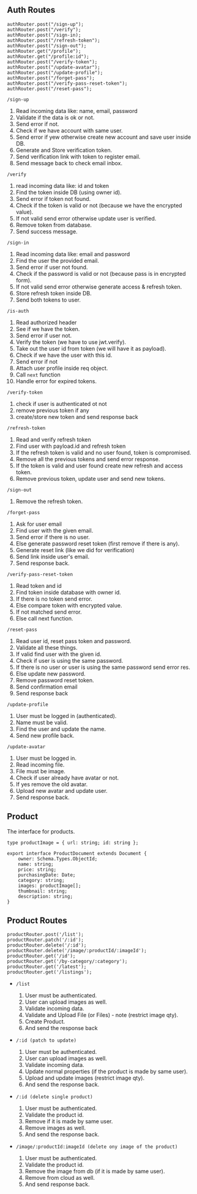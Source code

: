 ## Auth Routes

```
authRouter.post("/sign-up");
authRouter.post("/verify");
authRouter.post("/sign-in);
authRouter.post("/refresh-token");
authRouter.post("/sign-out");
authRouter.get("/profile");
authRouter.get("/profile:id");
authRouter.post("/verify-token");
authRouter.post("/update-avatar");
authRouter.post("/update-profile");
authRouter.post("/forget-pass");
authRouter.post("/verify-pass-reset-token");
authRouter.post("/reset-pass");
```
`/sign-up`
1. Read incoming data like: name, email, password
2. Validate if the data is ok or not.
3. Send error if not.
4. Check if we have account with same user.
5. Send error if yew otherwise create new account and save user inside DB.
6. Generate and Store verification token.
7. Send verification link with token to register email.
8. Send message back to check email inbox.

`/verify`
1. read incoming data like: id and token
2. Find the token inside DB (using owner id).
3. Send error if token not found.
4. Check if the token is valid or not (because we have the encrypted value).
5. If not valid send error otherwise update user is verified.
6. Remove token from database.
7. Send success message.

`/sign-in`
1. Read incoming data like: email and password
2. Find the user the provided email.
3. Send error if user not found.
4. Check if the password is valid or not (because pass is in encrypted form).
5. If not valid send error otherwise generate access & refresh token.
6. Store refresh token inside DB.
7. Send both tokens to user.

`/is-auth`
1. Read authorized header
2. See if we have the token.
3. Send error if user not.
4. Verify the token (we have to use jwt.verify).
5. Take out the user id from token (we will have it as payload).
6. Check if we have the user with this id.
7. Send error if not
8. Attach user profile inside req object.
9. Call `next` function
10. Handle error for expired tokens.

`/verify-token`
1. check if user is authenticated ot not
2. remove previous token if any
3. create/store new token and send response back


`/refresh-token`
1. Read and verify refresh token
2. Find user with payload.id and refresh token
3. If the refresh token is valid and no user found, token is compromised.
4. Remove all the previous tokens and send error response.
5. If the token is valid and user found create new refresh and access token.
6. Remove previous token, update user and send new tokens.

`/sign-out` 
1. Remove the refresh token.

`/forget-pass`
1. Ask for user email
2. Find user with the given email.
3. Send error if there is no user.
4. Else generate password reset token (first remove if there is any).
5. Generate reset link (like we did for verification)
6. Send link inside user's email.
7. Send response back.

`/verify-pass-reset-token`
1. Read token and id
2. Find token inside database with owner id.
3. If there is no token send error.
4. Else compare token with encrypted value.
5. If not matched send error.
6. Else call next function.

`/reset-pass`
1. Read user id, reset pass token and password.
2. Validate all these things.
3. If valid find user with the given id.
4. Check if user is using the same password.
5. If there is no user or user is using the same password send error res.
6. Else update new password.
7. Remove password reset token.
8. Send confirmation email
9. Send response back

`/update-profile`
1. User must be logged in (authenticated).
2. Name must be valid.
3. Find the user and update the name.
4. Send new profile back.

`/update-avatar`
1. User must be logged in.
2. Read incoming file.
3. File must be image.
4. Check if user already have avatar or not.
5. If yes remove the old avatar.
6. Upload new avatar and update user.
7. Send response back.

## Product
The interface for products.
```
type productImage = { url: string; id: string };

export interface ProductDocument extends Document {
    owner: Schema.Types.ObjectId;
    name: string;
    price: string;
    purchasingDate: Date;
    category: string;
    images: productImage[];
    thumbnail: string;
    description: string;
}
```
## Product Routes

```
productRouter.post('/list');
productRouter.patch('/:id');
productRouter.delete('/:id');
productRouter.delete('/image/:productId/:imageId');
productRouter.get('/id');
productRouter.get('/by-category/:category');
productRouter.get('/latest');
productRouter.get('/listings');
```

- `/list`
  1. User must be authenticated.
  2. User can upload images as well.
  3. Validate incoming data.
  4. Validate and Upload File (or Files) - note (restrict image qty).
  5. Create Product.
  6. And send the response back
  
- `/:id (patch to update)`
  1. User must be authenticated.
  2. User can upload images as well.
  3. Validate incoming data.
  4. Update normal properties (if the product is made by same user).
  5. Upload and update images (restrict image qty).
  6. And send the response back.

- `/:id (delete single product)` 
  1. User must be authenticated.
  2. Validate the product id.
  3. Remove if it is made by same user.
  4. Remove images as well.
  5. And send the response back.

- `/image/:productId:imageId (delete ony image of the product)`
  1. User must be authenticated.
  2. Validate the product id.
  3. Remove the image from db (if it is made by same user).
  4. Remove from cloud as well.
  5. And send response back.